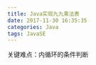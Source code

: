 ```yaml
---
title: Java实现九九乘法表
date: 2017-11-30 16:35:35
categories: Java
tags: JavaSE
---
```

关键难点：内循环的条件判断
```Java

```